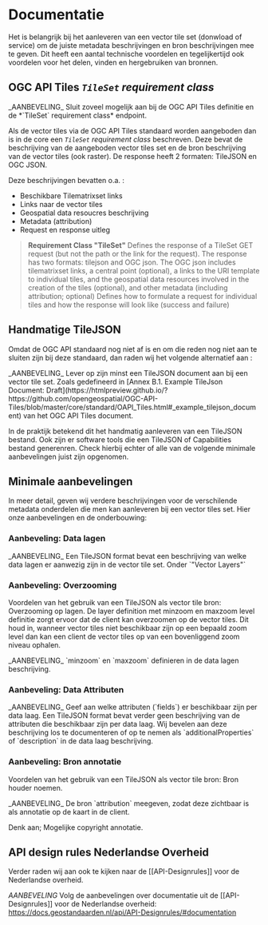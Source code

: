 # Documentatie

Het is belangrijk bij het aanleveren van een vector tile set (donwload of service) om de juiste metadata beschrijvingen en bron beschrijvingen mee te geven. Dit heeft een aantal technische voordelen en tegelijkertijd ook voordelen voor het delen, vinden en hergebruiken van bronnen.

## OGC API Tiles *`TileSet` requirement class*
<div class="informative">
_AANBEVELING_ Sluit zoveel mogelijk aan bij de OGC API Tiles definitie en de  *`TileSet` requirement class* endpoint.
</div>

Als de vector tiles via de OGC API Tiles standaard worden aangeboden dan is in de core een *`TileSet` requirement class* beschreven. Deze bevat de beschrijving van de aangeboden vector tiles set en de bron beschrijving van de vector tiles (ook raster). De response heeft 2 formaten: TileJSON en OGC JSON.

Deze beschrijvingen bevatten o.a. :
- Beschikbare Tilematrixset links
- Links naar de vector tiles
- Geospatial data resoucres beschrijving
- Metadata (attribution)
- Request en response uitleg

> **Requirement Class "TileSet"** Defines the response of a TileSet GET request (but not the path or the link for the request). The response has two formats: tilejson and OGC json. The OGC json includes tilematrixset links, a central point (optional), a links to the URI template to individual tiles, and the geospatial data resources involved in the creation of the tiles (optional), and other metadata (including attribution; optional) Defines how to formulate a request for individual tiles and how the response will look like (success and failure)


## Handmatige TileJSON

Omdat de OGC API standaard nog niet af is en om die reden nog niet aan te sluiten zijn bij deze standaard, dan raden wij het volgende alternatief aan :

<div class="informative">
_AANBEVELING_ Lever op zijn minst een TileJSON document aan bij een vector tile set. Zoals gedefineerd in [Annex B.1. Example TileJson Document: Draft](https://htmlpreview.github.io/?https://github.com/opengeospatial/OGC-API-Tiles/blob/master/core/standard/OAPI_Tiles.html#_example_tilejson_document) van het OGC API Tiles document.
</div>

In de praktijk betekend dit het handmatig aanleveren van een TileJSON bestand. Ook zijn er software tools die een TileJSON of Capabilities bestand generenren. Check hierbij echter of alle van de volgende minimale aanbevelingen juist zijn opgenomen.

## Minimale aanbevelingen

In meer detail, geven wij verdere beschrijvingen voor de verschilende metadata onderdelen die men kan aanleveren bij een vector tiles set. Hier onze aanbevelingen en de onderbouwing:

### Aanbeveling: Data lagen
<div class="informative">
_AANBEVELING_ Een TileJSON format bevat een beschrijving van welke data lagen er aanwezig zijn in de vector tile set. Onder `"Vector Layers"`
</div>

### Aanbeveling: Overzooming
Voordelen van het gebruik van een TileJSON als vector tile bron: Overzooming op lagen.
De layer definition met minzoom en maxzoom level definitie zorgt ervoor dat de client kan overzoomen op de vector tiles. Dit houd in, wanneer vector tiles niet beschikbaar zijn op een bepaald zoom level dan kan een client de vector tiles op van een bovenliggend zoom niveau ophalen.
<div class="informative">
_AANBEVELING_ `minzoom` en `maxzoom` definieren in de data lagen beschrijving.
</div>

### Aanbeveling: Data Attributen
<div class="informative">
_AANBEVELING_  Geef aan welke attributen (`fields`) er beschikbaar zijn per data laag. Een TileJSON format bevat verder geen beschrijving van de attributen die beschikbaar zijn per data laag. Wij bevelen aan deze beschrijving los te documenteren of op te nemen als `additionalProperties` of `description` in de data laag beschrijving.
</div>


### Aanbeveling: Bron annotatie

Voordelen van het gebruik van een TileJSON als vector tile bron: Bron houder noemen.

<div class="informative">
_AANBEVELING_  De bron `attribution` meegeven, zodat deze zichtbaar is als annotatie op de kaart in de client.
</div>

Denk aan; Mogelijke copyright annotatie.

## API design rules Nederlandse Overheid
Verder raden wij aan ook te kijken naar de [[API-Designrules]] voor de Nederlandse overheid.

_AANBEVELING_ Volg de aanbevelingen over documentatie uit de [[API-Designrules]] voor de Nederlandse overheid: https://docs.geostandaarden.nl/api/API-Designrules/#documentation
